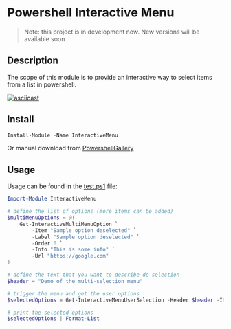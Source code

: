 # Powershell Interactive Menu

> Note: this project is in development now. New versions will be available soon

## Description

The scope of this module is to provide an interactive way to select items from a list in powershell.

[![asciicast](https://asciinema.org/a/xctv6HbCj7A3jQ0ppkBN0hjdE.svg)](https://asciinema.org/a/xctv6HbCj7A3jQ0ppkBN0hjdE)

## Install

```powershell
Install-Module -Name InteractiveMenu
```

Or manual download from [PowershellGallery](https://www.powershellgallery.com/packages/InteractiveMenu)

## Usage

Usage can be found in the [test.ps1](https://github.com/bibistroc/powershell-interactive-menu/blob/master/test.ps1) file:

```powershell
Import-Module InteractiveMenu

# define the list of options (more items can be added)
$multiMenuOptions = @(
    Get-InteractiveMultiMenuOption `
        -Item "Sample option deselected" `
        -Label "Sample option deselected" `
        -Order 0 `
        -Info "This is some info" `
        -Url "https://google.com"
)

# define the text that you want to describe de selection
$header = "Demo of the multi-selection menu"

# trigger the menu and get the user options
$selectedOptions = Get-InteractiveMenuUserSelection -Header $header -Items $multiMenuOptions

# print the selected options
$selectedOptions | Format-List
```